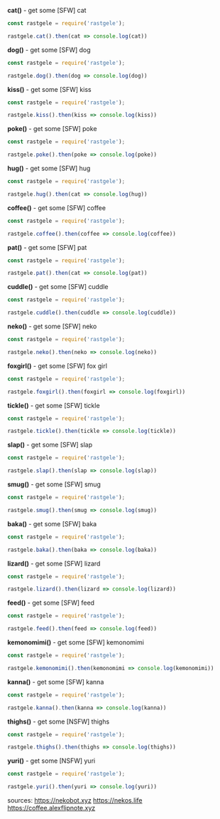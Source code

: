 **cat()** - get some [SFW] cat

```javascript
const rastgele = require('rastgele');

rastgele.cat().then(cat => console.log(cat))
```

**dog()** - get some [SFW] dog

```javascript
const rastgele = require('rastgele');

rastgele.dog().then(dog => console.log(dog))
```
**kiss()** - get some [SFW] kiss

```javascript
const rastgele = require('rastgele');

rastgele.kiss().then(kiss => console.log(kiss))
```

**poke()** - get some [SFW] poke

```javascript
const rastgele = require('rastgele');

rastgele.poke().then(poke => console.log(poke))
```

**hug()** - get some [SFW] hug

```javascript
const rastgele = require('rastgele');

rastgele.hug().then(cat => console.log(hug))
```

**coffee()** - get some [SFW] coffee

```javascript
const rastgele = require('rastgele');

rastgele.coffee().then(coffee => console.log(coffee))
```

**pat()** - get some [SFW] pat

```javascript
const rastgele = require('rastgele');

rastgele.pat().then(cat => console.log(pat))
```

**cuddle()** - get some [SFW] cuddle

```javascript
const rastgele = require('rastgele');

rastgele.cuddle().then(cuddle => console.log(cuddle))
```

**neko()** - get some [SFW] neko

```javascript
const rastgele = require('rastgele');

rastgele.neko().then(neko => console.log(neko))
```

**foxgirl()** - get some [SFW] fox girl

```javascript
const rastgele = require('rastgele');

rastgele.foxgirl().then(foxgirl => console.log(foxgirl))
```
**tickle()** - get some [SFW] tickle

```javascript
const rastgele = require('rastgele');

rastgele.tickle().then(tickle => console.log(tickle))
```

**slap()** - get some [SFW] slap

```javascript
const rastgele = require('rastgele');

rastgele.slap().then(slap => console.log(slap))
```
**smug()** - get some [SFW] smug

```javascript
const rastgele = require('rastgele');

rastgele.smug().then(smug => console.log(smug))
```

**baka()** - get some [SFW] baka

```javascript
const rastgele = require('rastgele');

rastgele.baka().then(baka => console.log(baka))
```

**lizard()** - get some [SFW] lizard

```javascript
const rastgele = require('rastgele');

rastgele.lizard().then(lizard => console.log(lizard))
```

**feed()** - get some [SFW] feed

```javascript
const rastgele = require('rastgele');

rastgele.feed().then(feed => console.log(feed))
```

**kemonomimi()** - get some [SFW] kemonomimi

```javascript
const rastgele = require('rastgele');

rastgele.kemonomimi().then(kemonomimi => console.log(kemonomimi))
```

**kanna()** - get some [SFW] kanna

```javascript
const rastgele = require('rastgele');

rastgele.kanna().then(kanna => console.log(kanna))
```

**thighs()** - get some [NSFW] thighs

```javascript
const rastgele = require('rastgele');

rastgele.thighs().then(thighs => console.log(thighs))
```

**yuri()** - get some [NSFW] yuri

```javascript
const rastgele = require('rastgele');

rastgele.yuri().then(yuri => console.log(yuri))
```

sources:
https://nekobot.xyz
https://nekos.life
https://coffee.alexflipnote.xyz
